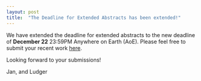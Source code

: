 ```yaml
---
layout: post
title:  "The Deadline for Extended Abstracts has been extended!"
---
```


We have extended the deadline for extended abstracts to the new deadline of **December 22** 23:59PM Anywhere on Earth (AoE). Please feel free to submit your recent work [here](https://cmt3.research.microsoft.com/WDPP2024/Submission/Index).

Looking forward to your submissions!

Jan, and Ludger
